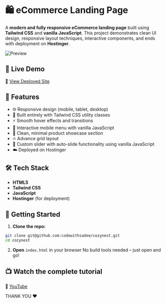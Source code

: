 # 🛍️ eCommerce Landing Page

A **modern and fully responsive eCommerce landing page** built using **Tailwind CSS** and **vanilla JavaScript**. This project demonstrates clean UI design, responsive layout techniques, interactive components, and ends with deployment on **Hostinger**.

![Preview](https://ik.imagekit.io/codewithsadee/cozynest/Thumbnail-github.png?updatedAt=1750768815569)

## 🚀 Live Demo

🔗 [View Deployed Site](https://cozynest.codewithsadee.com)

## 📌 Features

- 🌐 Responsive design (mobile, tablet, desktop)
- 🎨 Built entirely with Tailwind CSS utility classes
- ⚡ Smooth hover effects and transitions
- 🧭 Interactive mobile menu with vanilla JavaScript
- 🛒 Clean, minimal product showcase section
- 🔥 Advance grid layout
- 🚀 Custom slider with auto-slide functionality using vanilla JavaScript
- ☁️ Deployed on Hostinger

## 🛠️ Tech Stack

- **HTML5**
- **Tailwind CSS**
- **JavaScript**
- **Hostinger** (for deployment)

## 🧰 Getting Started

1. **Clone the repo:**

```bash
git clone git@github.com:codewithsadee/cozynest.git
cd cozynest
```

2. **Open** `index.html` in your browser
   No build tools needed – just open and go!

## 📺 Watch the complete tutorial

🔗 [YouTube](https://https://youtu.be/Gjjlw3TfLXg)

THANK YOU ❤
